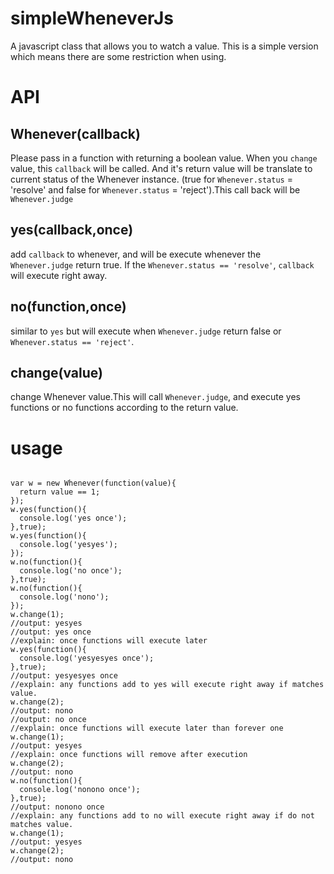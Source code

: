 # simpleWheneverJs
A javascript class that allows you to watch a value.
This is a simple version which means there are some restriction when using.

# API
## Whenever(callback)
  Please pass in a function with returning a boolean value. When you `change` value, this `callback` will be called. And it's return value will be translate to current status of the Whenever instance. (true for `Whenever.status` = 'resolve' and false for `Whenever.status` = 'reject').This call back will be `Whenever.judge`
## yes(callback,once)
  add `callback` to whenever, and will be execute whenever the `Whenever.judge` return true. If the `Whenever.status == 'resolve'`, `callback` will execute right away.
## no(function,once)
  similar to `yes` but will execute when `Whenever.judge` return false or `Whenever.status == 'reject'`.
## change(value)
  change Whenever value.This will call `Whenever.judge`, and execute yes functions or no functions according to the return value.
  
# usage
<pre><code>
var w = new Whenever(function(value){
  return value == 1;
});
w.yes(function(){
  console.log('yes once');
},true);
w.yes(function(){
  console.log('yesyes');
});
w.no(function(){
  console.log('no once');
},true);
w.no(function(){
  console.log('nono');
});
w.change(1);
//output: yesyes
//output: yes once
//explain: once functions will execute later
w.yes(function(){
  console.log('yesyesyes once');
},true);
//output: yesyesyes once
//explain: any functions add to yes will execute right away if matches value.
w.change(2);
//output: nono
//output: no once
//explain: once functions will execute later than forever one
w.change(1);
//output: yesyes
//explain: once functions will remove after execution
w.change(2);
//output: nono
w.no(function(){
  console.log('nonono once');
},true);
//output: nonono once
//explain: any functions add to no will execute right away if do not matches value.
w.change(1);
//output: yesyes
w.change(2);
//output: nono
</code></pre>

